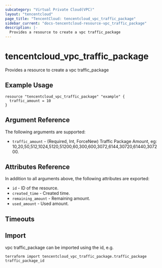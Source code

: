 ```yaml
---
subcategory: "Virtual Private Cloud(VPC)"
layout: "tencentcloud"
page_title: "TencentCloud: tencentcloud_vpc_traffic_package"
sidebar_current: "docs-tencentcloud-resource-vpc_traffic_package"
description: |-
  Provides a resource to create a vpc traffic_package
---
```


# tencentcloud_vpc_traffic_package

Provides a resource to create a vpc traffic_package

## Example Usage

```hcl
resource "tencentcloud_vpc_traffic_package" "example" {
  traffic_amount = 10
}
```

## Argument Reference

The following arguments are supported:

* `traffic_amount` - (Required, Int, ForceNew) Traffic Package Amount, eg: 10,20,50,512,1024,5120,51200,60,300,600,3072,6144,30720,61440,307200.

## Attributes Reference

In addition to all arguments above, the following attributes are exported:

* `id` - ID of the resource.
* `created_time` - Created time.
* `remaining_amount` - Remaining amount.
* `used_amount` - Used amount.


## Timeouts

<no value>


## Import

vpc traffic_package can be imported using the id, e.g.

```
terraform import tencentcloud_vpc_traffic_package.traffic_package traffic_package_id
```

